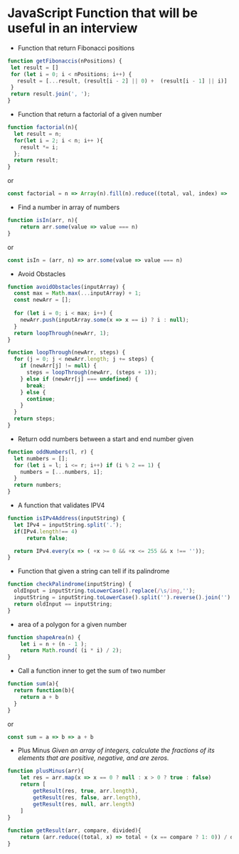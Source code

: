 # JavaScript Function that will be useful in an interview
 
 * Function that return Fibonacci positions
 
 ```javascript
 function getFibonaccis(nPositions) {
  let result = []
  for (let i = 0; i < nPositions; i++) {
    result = [...result, (result[i - 2] || 0) +  (result[i - 1] || i)]
  }
  return result.join(', ');
}
 ```
 
 * Function that return a factorial of a given number
 
 ```javascript
 function factorial(n){
   let result = n;
   for(let i = 2; i < n; i++ ){
     result *= i;
   };
   return result;
 }
 ```
 or
 ```javascript
 const factorial = n => Array(n).fill(n).reduce((total, val, index) =>  total * (val - index))
 ```
 
 * Find a number in array of numbers

```javascript
function isIn(arr, n){
	return arr.some(value => value === n)
}
```
or 
```javascript
const isIn = (arr, n) => arr.some(value => value === n)
```

 * Avoid Obstacles 

```javascript
function avoidObstacles(inputArray) {
  const max = Math.max(...inputArray) + 1;
  const newArr = [];
  
  for (let i = 0; i < max; i++) {
    newArr.push(inputArray.some(x => x == i) ? i : null);
  }
  return loopThrough(newArr, 1);
}

function loopThrough(newArr, steps) {
  for (j = 0; j < newArr.length; j += steps) {
    if (newArr[j] != null) {
      steps = loopThrough(newArr, (steps + 1));
    } else if (newArr[j] === undefined) {
      break;
    } else {
      continue;
    }
  }
  return steps;
}
```

 * Return odd numbers between a start and end number given
 
```javascript
function oddNumbers(l, r) {
  let numbers = [];
  for (let i = l; i <= r; i++) if (i % 2 == 1) {
    numbers = [...numbers, i];
  }
  return numbers;
}
```


* A function that validates IPV4 

```javascript
function isIPv4Address(inputString) {
  let IPv4 = inputString.split('.');
  if(IPv4.length!== 4)
      return false;

  return IPv4.every(x => ( +x >= 0 && +x <= 255 && x !== ''));
}
```

* Function that given a string can tell if its palindrome

```javascript
function checkPalindrome(inputString) {
  oldInput = inputString.toLowerCase().replace(/\s/img,'');
  inputString = inputString.toLowerCase().split('').reverse().join('').replace(/\s/img,'');
  return oldInput == inputString;
}
```

* area of a polygon for a given number

```javascript
function shapeArea(n) {
    let i = n + (n - 1 );
    return Math.round( (i * i) / 2);
}
```

* Call a function inner to get the sum of two number

```javascript
function sum(a){
  return function(b){
    return a + b
  }
}
```
or 
```javascript
const sum = a => b => a + b
```

* Plus Minus
*Given an array of integers, calculate the fractions of its elements that are positive, negative, and are zeros.*

```javascript
function plusMinus(arr){
    let res = arr.map(x => x == 0 ? null : x > 0 ? true : false)
    return [
        getResult(res, true, arr.length), 
        getResult(res, false, arr.length),
        getResult(res, null, arr.length)
    ]
}
​
function getResult(arr, compare, divided){
    return (arr.reduce((total, x) => total + (x == compare ? 1: 0)) / divided).toFixed(6)
}
```